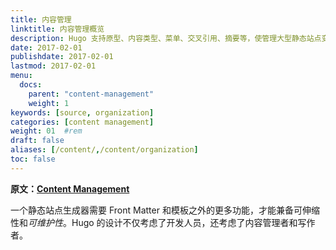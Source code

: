 ```yaml
---
title: 内容管理
linktitle: 内容管理概览
description: Hugo 支持原型、内容类型、菜单、交叉引用、摘要等，使管理大型静态站点变得容易。
date: 2017-02-01
publishdate: 2017-02-01
lastmod: 2017-02-01
menu:
  docs:
    parent: "content-management"
    weight: 1
keywords: [source, organization]
categories: [content management]
weight: 01	#rem
draft: false
aliases: [/content/,/content/organization]
toc: false
---
```


**原文：[Content Management](https://gohugo.io/content-management/)**

一个静态站点生成器需要 Front Matter 和模板之外的更多功能，才能兼备可伸缩性和*可维护性*。Hugo 的设计不仅考虑了开发人员，还考虑了内容管理者和写作者。